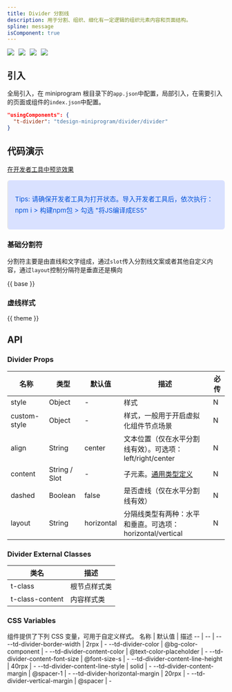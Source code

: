 ```yaml
---
title: Divider 分割线
description: 用于分割、组织、细化有一定逻辑的组织元素内容和页面结构。
spline: message
isComponent: true
---
```


<span class="coverages-badge" style="margin-right: 10px"><img src="https://img.shields.io/badge/coverages%3A%20lines-58%25-red" /></span><span class="coverages-badge" style="margin-right: 10px"><img src="https://img.shields.io/badge/coverages%3A%20functions-25%25-red" /></span><span class="coverages-badge" style="margin-right: 10px"><img src="https://img.shields.io/badge/coverages%3A%20statements-58%25-red" /></span><span class="coverages-badge" style="margin-right: 10px"><img src="https://img.shields.io/badge/coverages%3A%20branches-50%25-red" /></span>
## 引入

全局引入，在 miniprogram 根目录下的`app.json`中配置，局部引入，在需要引入的页面或组件的`index.json`中配置。

```json
"usingComponents": {
  "t-divider": "tdesign-miniprogram/divider/divider"
}
```

## 代码演示

<a href="https://developers.weixin.qq.com/s/tfHzFbma7IS4" title="在开发者工具中预览效果" target="_blank" rel="noopener noreferrer"> 在开发者工具中预览效果 </a>

<blockquote style="background-color: #d9e1ff; font-size: 15px; line-height: 26px;margin: 16px 0 0;padding: 16px; border-radius: 6px; color: #0052d9" >
<p>Tips: 请确保开发者工具为打开状态。导入开发者工具后，依次执行：npm i > 构建npm包 > 勾选 "将JS编译成ES5"</p>
</blockquote>



### 基础分割符

分割符主要是由直线和文字组成，通过`slot`传入分割线文案或者其他自定义内容，通过`layout`控制分隔符是垂直还是横向

{{ base }}

### 虚线样式

{{ theme }}

## API

### Divider Props

名称 | 类型 | 默认值 | 描述 | 必传
-- | -- | -- | -- | --
style | Object | - | 样式 | N
custom-style | Object | - | 样式，一般用于开启虚拟化组件节点场景 | N
align | String | center | 文本位置（仅在水平分割线有效）。可选项：left/right/center | N
content | String / Slot | - | 子元素。[通用类型定义](https://github.com/Tencent/tdesign-miniprogram/blob/develop/src/common/common.ts) | N
dashed | Boolean | false | 是否虚线（仅在水平分割线有效） | N
layout | String | horizontal | 分隔线类型有两种：水平和垂直。可选项：horizontal/vertical | N
### Divider External Classes

类名 | 描述
-- | --
t-class | 根节点样式类
t-class-content | 内容样式类

### CSS Variables

组件提供了下列 CSS 变量，可用于自定义样式。
名称 | 默认值 | 描述 
-- | -- | --
--td-divider-border-width | 2rpx | - 
--td-divider-color | @bg-color-component | - 
--td-divider-content-color | @text-color-placeholder | - 
--td-divider-content-font-size | @font-size-s | - 
--td-divider-content-line-height | 40rpx | - 
--td-divider-content-line-style | solid | - 
--td-divider-content-margin | @spacer-1 | - 
--td-divider-horizontal-margin | 20rpx | - 
--td-divider-vertical-margin | @spacer | - 

